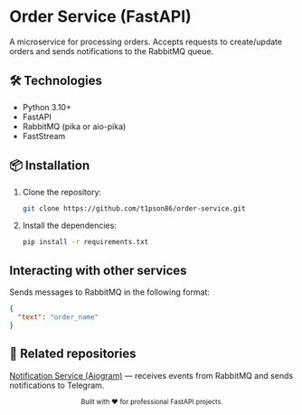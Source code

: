 # Order Service (FastAPI)

A microservice for processing orders. Accepts requests to create/update orders and sends notifications to the RabbitMQ queue.

## 🛠 Technologies
- Python 3.10+
- FastAPI
- RabbitMQ (pika or aio-pika)
- FastStream

## 📦 Installation
1. Clone the repository:
    ```bash
   git clone https://github.com/t1pson86/order-service.git
     ```
2. Install the dependencies:
    ```bash
    pip install -r requirements.txt
    ```

## Interacting with other services
Sends messages to RabbitMQ in the following format:

```json
{
  "text": "order_name"
}
```

## 📌 Related repositories

[Notification Service (Aiogram)](https://github.com/t1pson86/telegram-notification-service) — receives events from RabbitMQ and sends notifications to Telegram.

<div align="center"> <sub>Built with ❤️ for professional FastAPI projects.</sub> </div>
